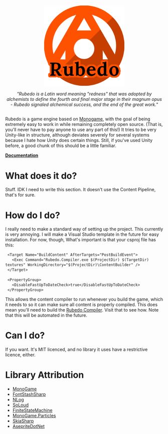 <p align="center">
  <img src="logo/logo_label.png" />
</p>
<p align="center">
  <i>"Rubedo is a Latin word meaning "redness" that was adopted by alchemists to define the fourth and final major stage in their magnum opus - Rubedo signaled alchemical success, and the end of the great work."</i>
</p>

##
Rubedo is a game engine based on [Monogame](https://monogame.net/), with the goal of being extremely easy to work in while remaining completely open source. (That is, you'll never have to pay anyone to use any part of this!)
It tries to be very Unity-like in structure, although deviates severely for several systems because I hate how Unity does certain things.
Still, if you've used Unity before, a good chunk of this should be a little familiar.

 **[Documentation](docs/README.md)**

 # What does it do?
Stuff. IDK I need to write this section. It doesn't use the Content Pipeline, that's for sure.

 # How do I do?
 I really need to make a standard way of setting up the project. This currently is very annoying. I will make a Visual Studio template in the future for easy installation.
 For now, though, What's important is that your csproj file has this:
 ```csproj
  <Target Name="BuildContent" AfterTargets="PostBuildEvent">
    <Exec Command="Rubedo.Compiler.exe $(ProjectDir) $(TargetDir) textures" WorkingDirectory="$(ProjectDir)\ContentBuilder" />
  </Target>
  
  <PropertyGroup>
    <DisableFastUpToDateCheck>true</DisableFastUpToDateCheck>
  </PropertyGroup>
```
This allows the content compiler to run whenever you build the game, which it needs to so it can make sure all content is properly compiled.
This does mean you'll need to build the [Rubedo Compiler](https://github.com/Sirplop/Rubedo.Compiler). Visit that to see how. Note that this will be automated in the future.

# Can I do?
If you want. It's MIT licenced, and no library it uses have a restrictive licence, either.

# Library Attribution
- [MonoGame](https://monogame.net/)
- [FontStashSharp](https://github.com/Sirplop/FontStashSharp)
- [NLog](https://nlog-project.org/)
- [SoLoud](https://github.com/jarikomppa/soloud)
- [FiniteStateMachine](https://github.com/UnterrainerInformatik/FiniteStateMachine)
- [MonoGame.Particles](https://github.com/SjaakAlvarez/MonoGame.Particles)
- [SkiaSharp](https://github.com/mono/SkiaSharp)
- [AsepriteDotNet](https://github.com/AristurtleDev/AsepriteDotNet)
